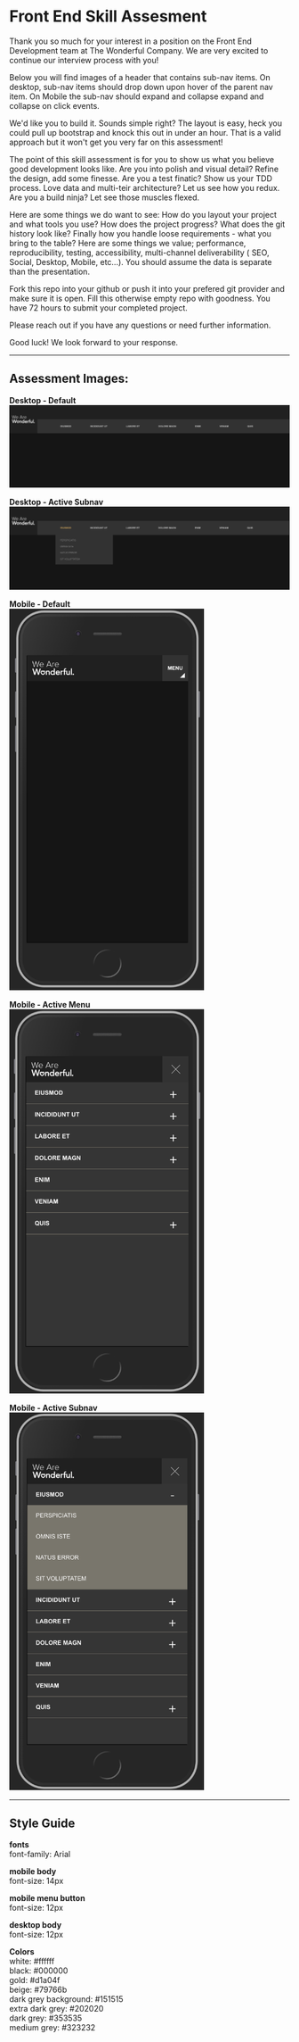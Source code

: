 # Front End Skill Assesment

Thank you so much for your interest in a position on the Front End Development team at The Wonderful Company. We are very excited to continue our interview process with you!

Below you will find images of a header that contains sub-nav items. On desktop, sub-nav items should drop down upon hover of the parent nav item. On Mobile the sub-nav should expand and collapse expand and collapse on click events.

We'd like you to build it. Sounds simple right? The layout is easy, heck you could pull up bootstrap and knock this out in under an hour. That is a valid approach but it won't get you very far on this assessment!

The point of this skill assessment is for you to show us what you believe good development looks like. Are you into polish and visual detail? Refine the design, add some finesse. Are you a test finatic? Show us your TDD process. Love data and multi-teir architecture? Let us see how you redux. Are you a build ninja? Let see those muscles flexed.

Here are some things we do want to see: How do you layout your project and what tools you use? How does the project progress? What does the git history look like? Finally how you handle loose requirements - what you bring to the table? Here are some things we value; performance, reproducibility, testing, accessibility, multi-channel deliverability ( SEO, Social, Desktop, Mobile, etc...). You should assume the data is separate than the presentation.

Fork this repo into your github or push it into your prefered git provider and make sure it is open. Fill this otherwise empty repo with goodness. You have 72 hours to submit your completed project.

Please reach out if you have any questions or need further information.

Good luck! We look forward to your response.

---

## Assessment Images:

**Desktop - Default**  
![Wonderful Desktop](./wonderful-desktop.png)

**Desktop - Active Subnav**  
![Wonderful Desktop Active Subnav](./wonderful-desktop-active-subnav.png)

**Mobile - Default**  
<img src="./wonderful-mobile.png" alt="Wonderful Mobile" width="350"/>

**Mobile - Active Menu**  
<img src="./wonderful-mobile-active-menu.png" alt="Wonderful Mobile Active Menu" width="350"/>

**Mobile - Active Subnav**  
<img src="./wonderful-mobile-active-subnav.png" alt="Wonderful Mobile Active Subnav" width="350"/>

---

## Style Guide

**fonts**  
font-family: Arial

**mobile body**  
font-size: 14px

**mobile menu button**  
font-size: 12px

**desktop body**  
font-size: 12px

**Colors**  
white: #ffffff  
black: #000000  
gold: #d1a04f  
beige: #79766b  
dark grey background: #151515  
extra dark grey: #202020  
dark grey: #353535  
medium grey: #323232
